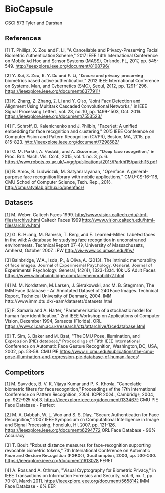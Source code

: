# BioCapsule



CSCI 573
Tyler and Darshan


## References
[1] T. Phillips, X. Zou and F. Li, "A Cancellable and Privacy-Preserving Facial Biometric Authentication Scheme," 2017 IEEE 14th International Conference on Mobile Ad Hoc and Sensor Systems (MASS), Orlando, FL, 2017, pp. 545-549.
http://ieeexplore.ieee.org/document/8108796/

[2] Y. Sui, X. Zou, E. Y. Du and F. Li, "Secure and privacy-preserving biometrics based active authentication," 2012 IEEE International Conference on Systems, Man, and Cybernetics (SMC), Seoul, 2012, pp. 1291-1296.
https://ieeexplore.ieee.org/document/6377911/

[3] K. Zhang, Z. Zhang, Z. Li and Y. Qiao, "Joint Face Detection and Alignment Using Multitask Cascaded Convolutional Networks," in IEEE Signal Processing Letters, vol. 23, no. 10, pp. 1499-1503, Oct. 2016.
https://ieeexplore.ieee.org/document/7553523/

[4] F. Schroff, D. Kalenichenko and J. Philbin, "FaceNet: A unified embedding for face recognition and clustering," 2015 IEEE Conference on Computer Vision and Pattern Recognition (CVPR), Boston, MA, 2015, pp. 815-823.
http://ieeexplore.ieee.org/document/7298682/

[5] O. M. Parkhi, A. Vedaldi, and A. Zisserman, "Deep face recognition," in Proc. Brit. Mach. Vis. Conf., 2015, vol. 1. no. 3, p. 6.
https://www.robots.ox.ac.uk/~vgg/publications/2015/Parkhi15/parkhi15.pdf

[6] B. Amos, B. Ludwiczuk, M. Satyanarayanan, "Openface: A general-purpose face recognition library with mobile applications," CMU-CS-16-118, CMU School of Computer Science, Tech. Rep., 2016.
http://cmusatyalab.github.io/openface/



## Datasets
[1] M. Weber. Caltech Faces 1999. http://www.vision.caltech.edu/html-files/archive.html
Caltech Faces 1999
http://www.vision.caltech.edu/html-files/archive.html

[2] G. B. Huang, M. Ramesh, T. Berg, and E. Learned-Miller. Labeled faces in the wild: A database for studying face recognition in unconstrained environments. Technical Report 07-49, University of Massachusetts, Amherst, October 2007.
LFW
http://vis-www.cs.umass.edu/lfw/

[3] Bainbridge, W.A., Isola, P., & Oliva, A. (2013). The intrinsic memorability of face images. Journal of Experimental Psychology: General. Journal of Experimental Psychology: General, 142(4), 1323-1334.
10k US Adult Faces
https://www.wilmabainbridge.com/facememorability2.html

[4]  M. M. Nordstrøm, M. Larsen, J. Sierakowski, and M. B. Stegmann, The IMM Face Database - An Annotated Dataset of 240 Face Images. Technical Report, Technical University of Denmark, 2004.
IMM
http://www.imm.dtu.dk/~aam/datasets/datasets.html

[5] F. Samaria and A. Harter, "Parameterisation of a stochastic model for human face identification," 2nd IEEE Workshop on Applications of Computer Vision, December 1994, Sarasota (Florida).
ORL
https://www.cl.cam.ac.uk/research/dtg/attarchive/facedatabase.html

[6] T. Sim, S. Baker and M. Bsat, "The CMU Pose, Illumination, and Expression (PIE) database," Proceedings of Fifth IEEE International Conference on Automatic Face Gesture Recognition, Washington, DC, USA, 2002, pp. 53-58.
CMU PIE
https://www.ri.cmu.edu/publications/the-cmu-pose-illumination-and-expression-pie-database-of-human-faces/



## Competitors
[1] M. Savvides, B. V. K. Vijaya Kumar and P. K. Khosla, "Cancelable biometric filters for face recognition," Proceedings of the 17th International Conference on Pattern Recognition, 2004. ICPR 2004., Cambridge, 2004, pp. 922-925 Vol.3.
https://ieeexplore.ieee.org/document/1334679
CMU PIE Face Database - Perfect

[2] M. A. Dabbah, W. L. Woo and S. S. Dlay, "Secure Authentication for Face Recognition," 2007 IEEE Symposium on Computational Intelligence in Image and Signal Processing, Honolulu, HI, 2007, pp. 121-126.
https://ieeexplore.ieee.org/document/6294772
ORL Face Database - 96% Accuracy

[3] T. Boult, "Robust distance measures for face-recognition supporting revocable biometric tokens," 7th International Conference on Automatic Face and Gesture Recognition (FGR06), Southampton, 2006, pp. 560-566.
https://ieeexplore.ieee.org/document/1613078
FERET

[4] A. Ross and A. Othman, "Visual Cryptography for Biometric Privacy," in IEEE Transactions on Information Forensics and Security, vol. 6, no. 1, pp. 70-81, March 2011.
https://ieeexplore.ieee.org/document/5658142
IMM Face Database - 6% EER
